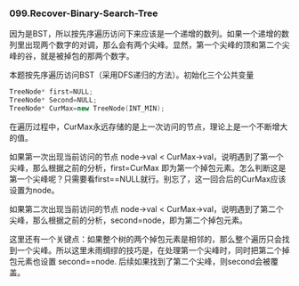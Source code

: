 ### 099.Recover-Binary-Search-Tree

因为是BST，所以按先序遍历访问下来应该是一个递增的数列。如果一个递增的数列里出现两个数字的对调，那么会有两个尖峰。显然，第一个尖峰的顶和第二个尖峰的谷，就是被掉包的那两个数字。

本题按先序遍历访问BST（采用DFS递归的方法）。初始化三个公共变量
```cpp
TreeNode* first=NULL;
TreeNode* Second=NULL;
TreeNode* CurMax=new TreeNode(INT_MIN);
```
在遍历过程中，CurMax永远存储的是上一次访问的节点，理论上是一个不断增大的值。

如果第一次出现当前访问的节点 node->val < CurMax->val，说明遇到了第一个尖峰，那么根据之前的分析，first=CurMax 即为第一个掉包元素。怎么判断这是第一个尖峰呢？只需要看first==NULL就行。别忘了，这一回合后的CurMax应该设置为node。

如果第二次出现当前访问的节点 node->val < CurMax->val，说明遇到了第二个尖峰，那么根据之前的分析，second=node，即为第二个掉包元素。

这里还有一个关键点：如果整个树的两个掉包元素是相邻的，那么整个遍历只会找到一个尖峰。所以这里未雨绸缪的技巧是，在处理第一个尖峰时，同时把第二个掉包元素也设置 second==node. 后续如果找到了第二个尖峰，则second会被覆盖。
